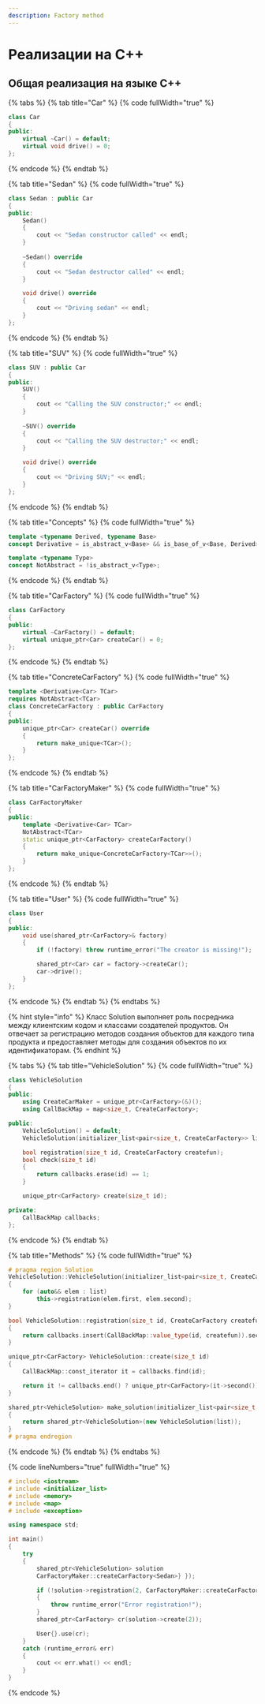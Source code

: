 ```yaml
---
description: Factory method
---
```


# Реализации на С++

## Общая реализация на языке С++

{% tabs %}
{% tab title="Car" %}
{% code fullWidth="true" %}
```cpp
class Car
{
public:
    virtual ~Car() = default;
    virtual void drive() = 0;
};
```
{% endcode %}
{% endtab %}

{% tab title="Sedan" %}
{% code fullWidth="true" %}
```cpp
class Sedan : public Car
{
public:
    Sedan() 
    { 
        cout << "Sedan constructor called" << endl; 
    }
    
    ~Sedan() override 
    { 
        cout << "Sedan destructor called" << endl; 
    }

    void drive() override 
    { 
        cout << "Driving sedan" << endl; 
    }
};
```
{% endcode %}
{% endtab %}

{% tab title="SUV" %}
{% code fullWidth="true" %}
```cpp
class SUV : public Car 
{
public:
    SUV() 
    {
        cout << "Calling the SUV constructor;" << endl;
    }
    
    ~SUV() override 
    { 
        cout << "Calling the SUV destructor;" << endl; 
    }

    void drive() override 
    { 
        cout << "Driving SUV;" << endl; 
    }
};
```
{% endcode %}
{% endtab %}

{% tab title="Concepts" %}
{% code fullWidth="true" %}
```cpp
template <typename Derived, typename Base>
concept Derivative = is_abstract_v<Base> && is_base_of_v<Base, Derived>;

template <typename Type>
concept NotAbstract = !is_abstract_v<Type>;
```
{% endcode %}
{% endtab %}

{% tab title="CarFactory" %}
{% code fullWidth="true" %}
```cpp
class CarFactory
{
public:
    virtual ~CarFactory() = default;
    virtual unique_ptr<Car> createCar() = 0;
};
```
{% endcode %}
{% endtab %}

{% tab title="ConcreteCarFactory" %}
{% code fullWidth="true" %}
```cpp
template <Derivative<Car> TCar>
requires NotAbstract<TCar>
class ConcreteCarFactory : public CarFactory
{
public:
    unique_ptr<Car> createCar() override 
    {
        return make_unique<TCar>();
    }
};
```
{% endcode %}
{% endtab %}

{% tab title="CarFactoryMaker" %}
{% code fullWidth="true" %}
```cpp
class CarFactoryMaker
{
public:
    template <Derivative<Car> TCar>
    NotAbstract<TCar>
    static unique_ptr<CarFactory> createCarFactory() 
    {
        return make_unique<ConcreteCarFactory<TCar>>();
    }
};
```
{% endcode %}
{% endtab %}

{% tab title="User" %}
{% code fullWidth="true" %}
```cpp
class User
{
public:
    void use(shared_ptr<CarFactory>& factory)
    {
        if (!factory) throw runtime_error("The creator is missing!");

        shared_ptr<Car> car = factory->createCar();
        car->drive();
    }
};
```
{% endcode %}
{% endtab %}
{% endtabs %}

{% hint style="info" %}
Класс Solution выполняет роль посредника между клиентским кодом и классами создателей продуктов. Он отвечает за регистрацию методов создания объектов для каждого типа продукта и предоставляет методы для создания объектов по их идентификаторам.
{% endhint %}

{% tabs %}
{% tab title="VehicleSolution" %}
{% code fullWidth="true" %}
```cpp
class VehicleSolution
{
public:
    using CreateCarMaker = unique_ptr<CarFactory>(&)();
    using CallBackMap = map<size_t, CreateCarFactory>;

public:
    VehicleSolution() = default;
    VehicleSolution(initializer_list<pair<size_t, CreateCarFactory>> list);

    bool registration(size_t id, CreateCarFactory createfun);
    bool check(size_t id) 
    { 
        return callbacks.erase(id) == 1; 
    }

    unique_ptr<CarFactory> create(size_t id);

private:
    CallBackMap callbacks;
};
```
{% endcode %}
{% endtab %}

{% tab title="Methods" %}
{% code fullWidth="true" %}
```cpp
# pragma region Solution
VehicleSolution::VehicleSolution(initializer_list<pair<size_t, CreateCarFactory>> list)
{
    for (auto&& elem : list)
        this->registration(elem.first, elem.second);
}

bool VehicleSolution::registration(size_t id, CreateCarFactory createfun)
{
    return callbacks.insert(CallBackMap::value_type(id, createfun)).second;
}

unique_ptr<CarFactory> VehicleSolution::create(size_t id)
{
    CallBackMap::const_iterator it = callbacks.find(id);

    return it != callbacks.end() ? unique_ptr<CarFactory>(it->second()) : nullptr;
}

shared_ptr<VehicleSolution> make_solution(initializer_list<pair<size_t, VehicleSolution::CreateCarFactory>> list)
{
    return shared_ptr<VehicleSolution>(new VehicleSolution(list));
}
# pragma endregion
```
{% endcode %}
{% endtab %}
{% endtabs %}

{% code lineNumbers="true" fullWidth="true" %}
```cpp
# include <iostream>
# include <initializer_list>
# include <memory>
# include <map>
# include <exception>

using namespace std;

int main()
{
    try
    {
        shared_ptr<VehicleSolution> solution
        CarFactoryMaker::createCarFactory<Sedan>} });

        if (!solution->registration(2, CarFactoryMaker::createCarFactory<SUV>))
        {
            throw runtime_error("Error registration!");
        }
        shared_ptr<CarFactory> cr(solution->create(2));

        User{}.use(cr);
    }
    catch (runtime_error& err)
    {
        cout << err.what() << endl;
    }
}
```
{% endcode %}
